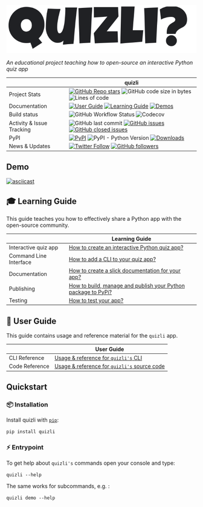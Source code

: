 ![Logo](https://github.com/pwenker/quizli/blob/main/docs/assets/logo.png?raw=true)

_An educational project teaching how to open-source an interactive Python quiz app_

|  | quizli |
| --- | --- |
| Project Stats               | [![GitHub Repo stars](https://img.shields.io/github/stars/pwenker/quizli?style=social)](https://github.com/pwenker/quizli) ![GitHub code size in bytes](https://img.shields.io/github/languages/code-size/pwenker/quizli) ![Lines of code](https://img.shields.io/tokei/lines/github/pwenker/quizli)
| Documentation | [![User Guide](https://img.shields.io/badge/docs-User%20Guide-brightgreen)](https://pwenker.github.io/quizli/user_guide) [![Learning Guide](https://img.shields.io/badge/docs-Learning%20Guide-brightgreen)](https://pwenker.github.io/quizli/learning_guide/) [![Demos](https://img.shields.io/badge/docs-Showcase-brightgreen)](https://pwenker.github.io/quizli/demos.html) |
| Build status                  | ![GitHub Workflow Status](https://img.shields.io/github/workflow/status/pwenker/quizli/test_package) ![Codecov](https://img.shields.io/codecov/c/github/pwenker/quizli) |
| Activity & Issue Tracking | ![GitHub last commit](https://img.shields.io/github/last-commit/pwenker/quizli) [![GitHub issues](https://img.shields.io/github/issues-raw/pwenker/quizli)](https://github.com/pwenker/quizli/issues?q=is%3Aopen+is%3Aissue) [![GitHub closed issues](https://img.shields.io/github/issues-closed-raw/pwenker/quizli)](https://github.com/pwenker/quizli/issues?q=is%3Aissue+is%3Aclosed)  |
| PyPI                      | [![PyPI](https://img.shields.io/pypi/v/quizli)](https://pypi.org/project/quizli/)                                                                                                                                  ![PyPI - Python Version](https://img.shields.io/pypi/pyversions/quizli) [![Downloads](https://pepy.tech/badge/quizli/month)](https://pepy.tech/project/quizli)|
| News & Updates | [![Twitter Follow](https://img.shields.io/twitter/follow/PascalWenker?style=social)](https://twitter.com/PascalWenker) [![GitHub followers](https://img.shields.io/github/followers/pwenker?style=social)](https://github.com/pwenker)|

## Demo

[![asciicast](https://asciinema.org/a/474148.svg)](https://asciinema.org/a/474148)

## :mortar_board: Learning Guide

This guide teaches you how to effectively share a Python app with the open-source community.

|  | Learning Guide |
| --- | --- |
Interactive quiz app| [How to create an interactive Python quiz app?](https://pwenker.github.io/quizli/learning_guide/quiz.html)
Command Line Interface | [How to add a CLI to your quiz app?](https://pwenker.github.io/quizli/learning_guide/cli.html)
Documentation | [How to create a slick documentation for your app?](https://pwenker.github.io/quizli/learning_guide/documentation.html)
Publishing | [How to build, manage and publish your Python package to PyPi?](https://pwenker.github.io/quizli/learning_guide/publishing.html)
Testing | [How to test your app?](https://pwenker.github.io/quizli/learning_guide/testing.html)

## :rocket: User Guide

This guide contains usage and reference material for the `quizli` app.

|  | User Guide |
| --- | --- |
CLI Reference | [Usage & reference for `quizli's` CLI](https://pwenker.github.io/quizli/user_guide/cli.html)
Code Reference | [Usage & reference for `quizli's` source code](https://pwenker.github.io/quizli/code_reference/index.html)


## Quickstart

### :package: Installation

Install quizli with [`pip`](https://pip.pypa.io/en/stable/getting-started/):

```console
pip install quizli
```

### :zap: Entrypoint
To get help about `quizli's` commands open your console and type:

```console
quizli --help
```

The same works for subcommands, e.g. :

```console
quizli demo --help
```
